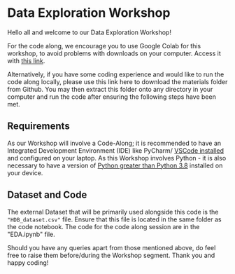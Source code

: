 # Data Exploration Workshop

Hello all and welcome to our Data Exploration Workshop! 

For the code along, we encourage you to use Google Colab for this workshop, to avoid problems with downloads on your computer. Access it with [this link](https://colab.research.google.com/drive/1Sgv13G0GFPhXhuz67KqaHBd7pruiZu4F?usp=sharing).

Alternatively, if you have some coding experience and would like to run the code along locally, please use this link here to download the materials folder from Github. You may then extract this folder onto any directory in your computer and run the code after ensuring the following steps have been met.

## Requirements
As our Workshop will involve a Code-Along; it is recommended to have an Integrated Development Environment (IDE) like PyCharm/ [VSCode installed](https://code.visualstudio.com/Download) and configured on your laptop. As this Workshop involves Python - it is also necessary to have a version of [Python greater than Python 3.8](https://www.python.org/downloads/) installed on your device.

## Dataset and Code
The external Dataset that will be primarily used alongside this code is the ```"HDB_dataset.csv"``` file. Ensure that this file is located in the same folder as the code notebook. The code for the code along session are in the "EDA.ipynb" file.

Should you have any queries apart from those mentioned above, do feel free to raise them before/during the Workshop segment. Thank you and happy coding!
